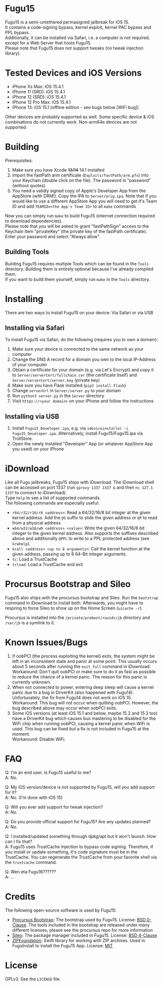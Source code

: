 # Fugu15
Fugu15 is a semi-untethered permasigned jailbreak for iOS 15.  
It contains a code-signing bypass, kernel exploit, kernel PAC bypass and PPL bypass.  
Additionally, it can be installed via Safari, i.e. a computer is not required, except for a Web Server that hosts Fugu15.  
Please note that Fugu15 does not support tweaks (no tweak injection library).

# Tested Devices and iOS Versions
- iPhone Xs Max: iOS 15.4.1
- iPhone 11 (SRD): iOS 15.4.1
- iPhone 12 (SRD): iOS 15.4.1
- iPhone 12 Pro Max: iOS 15.4.1
- iPhone 13: iOS 15.1 (offline edition - see bugs below [WiFi bug])

Other devices are probably supported as well. 
Some specific device & iOS combinations do not currently work. 
Non-arm64e devices are not supported.

# Building
Prerequisites:  
1. Make sure you have Xcode ~~13/14~~ 14.1 installed
2. Import the fastPath arm certificate (`Exploits/fastPath/arm.pfx`) into your Keychain (double click on the file). The password is "password" (without quotes)
3. You need a validly signed copy of Apple's Developer App from the AppStore (with DRM!). Copy the IPA to `Server/orig.ipa`. Note that if you would like to use a different AppStore App you will need to get it's Team ID and add `TEAMID=<the App's Team ID>` to all `make` commands

Now you can simply run `make` to build Fugu15 (internet connection required to download dependencies).  
Please note that you will be asked to grant "fastPathSign" access to the Keychain item "privateKey" (the private key of the fastPath certificate). Enter your password and select "Always allow".

## Building Tools
Building Fugu15 requires multiple Tools which can be found in the `Tools` directory. Building them is entirely optional because I've already compiled them.  
If you want to build them yourself, simply run `make` in the `Tools` directory.

# Installing
There are two ways to install Fugu15 on your device: Via Safari or via USB

## Installing via Safari
To install Fugu15 via Safari, do the following (requires you to own a domain):  
1. Make sure your device is connected to the same network as your computer
2. Change the DNS A record for a domain you own to the local IP-Address of your computer
3. Obtain a certificate for your domain (e.g. via Let's Encrypt) and copy it to `Server/serverCert/fullchain.cer` (the certificate itself) and `Server/serverCert/server.key` (private key)
4. Make sure you have Flask installed (`pip3 install Flask`)
5. Change `serverUrl` in `Server/server.py` to your domain
6. Run `python3 server.py` in the `Server` directory
7. Visit `https://<your domain>` on your iPhone and follow the instructions

## Installing via USB
1. Install `Fugu15_Developer.ipa`, e.g. via `ideviceinstaller -i Fugu15_Developer.ipa`. Alternatively, install Fugu15/Fugu15.ipa via TrollStore.
2. Open the newly installed "Developer" App (or whatever AppStore App you used) on your iPhone

# iDownload
Like all Fugu jailbreaks, Fugu15 ships with iDownload. The iDownload shell can be accessed on port 1337 (run `iproxy 1337 1337 &` and then `nc 127.1 1337` to connect to iDownload).  
Type `help` to see a list of supported commands.  
The following commands are especially useful:
- `r64/r32/r16/r8 <address>`: Read a 64/32/16/8 bit integer at the given kernel address. Add the `@S` suffix to slide the given address or `@P` to read from a physical address.
- `w64/w32/w16/w8 <address> <value>`: Write the given 64/32/16/8 bit integer to the given kernel address. Also supports the suffixes described above and additionally `@PPL` to write to a PPL protected address (see `krwhelp`).
- `kcall <address> <up to 8 arguments>`: Call the kernel function at the given address, passing up to 8 64-Bit integer arguments.
- `tc`: Load a TrustCache
- `tcload`: Load a TrustCache and exit

# Procursus Bootstrap and Sileo
Fugu15 also ships with the procursus bootstrap and Sileo. Run the `bootstrap` command in iDownload to install both. Afterwards, you might have to respring to force Sileo to show up on the Home Screen (`uicache -r`).

Procursus is installed into the `/private/preboot/<uuid>/jb` directory and `/var/jb` is a symlink to it.

# Known Issues/Bugs
1. If oobPCI (the process exploiting the kernel) exits, the system might be left in an inconsistent state and panic at some point. This usually occurs about 5 seconds after running the `exit_full` command in iDownload.  
Workaround: Don't quit oobPCI or make sure to do it as fast as possible to reduce the chance of a kernel panic. The reason for this panic is currently unknown.
2. When not connected to power, entering deep sleep will cause a kernel panic due to a bug in DriverKit (also happened with Fugu14). Unfortunately, the fix from Fugu14 does not work on iOS 15.  
Workaround: This bug will not occur when quitting oobPCI. However, the bug described above may occur when oobPCI exits.
3. Some iOS versions (at least iOS 15.1 and below, maybe 15.2 and 15.3 too) have a DriverKit bug which causes bus mastering to be disabled for the WiFi chip when running oobPCI, causing a kernel panic when WiFi is used. This bug can be fixed but a fix is not included in Fugu15 at the moment.  
Workaround: Disable WiFi.

# FAQ
Q: I'm an end user. Is Fugu15 useful to me?  
A: No.  

Q: My iOS version/device is not supported by Fugu15, will you add support for it?  
A: No. (I'm done with iOS 15)  

Q: Will you ever add support for tweak injection?  
A: No.  

Q: Do you provide official support for Fugu15? Are any updates planned?  
A: No.  

Q: I installed/updated something through dpkg/apt but it won't launch. How can I fix that?  
A: Fugu15 uses TrustCache injection to bypass code signing. Therefore, if you install or update something, it's code signature must be in the TrustCache. You can regenerate the TrustCache from your favorite shell via the `trustcache` command.  

Q: Wen eta Fugu16??????  
A: ...  

# Credits
The following open-source software is used by Fugu15:
- [Procursus Bootstrap](https://github.com/ProcursusTeam/Procursus): The bootstrap used by Fugu15. License: [BSD 0-Clause](https://github.com/ProcursusTeam/Procursus/blob/main/LICENSE). The tools included in the bootstrap are released under many different licenses, please see the procursus repo for more information
- [Sileo](https://github.com/Sileo/Sileo): The package manager included in Fugu15. License: [BSD 4-Clause](https://github.com/Sileo/Sileo/blob/stable/LICENSE)
- [ZIPFoundation](https://github.com/weichsel/ZIPFoundation): Swift library for working with ZIP archives. Used in FuguInstall to install the Fugu15 App. License: [MIT](https://github.com/weichsel/ZIPFoundation/blob/development/LICENSE)

# License
GPLv3. See the `LICENSE` file.
